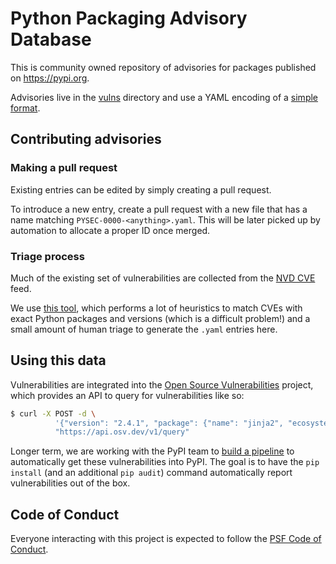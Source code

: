 # Python Packaging Advisory Database

This is community owned repository of advisories for packages published on
https://pypi.org.

Advisories live in the [vulns](vulns/) directory and use a YAML encoding of
a [simple format](https://tinyurl.com/vuln-json).

## Contributing advisories

### Making a pull request
Existing entries can be edited by simply creating a pull request.

To introduce a new entry, create a pull request with a new file that has a name
matching `PYSEC-0000-<anything>.yaml`. This will be later picked up by
automation to allocate a proper ID once merged.

### Triage process
Much of the existing set of vulnerabilities are collected from the
[NVD CVE](https://nvd.nist.gov/vuln/data-feeds) feed.

We use [this tool](https://github.com/google/osv/tree/master/vulnfeeds), which
performs a lot of heuristics to match CVEs with exact Python packages and
versions (which is a difficult problem!) and a small amount of human triage to
generate the `.yaml` entries here.

## Using this data
Vulnerabilities are integrated into the
[Open Source Vulnerabilities](https://osv.dev) project, which provides an API to
query for vulnerabilities like so:

```bash
$ curl -X POST -d \
          '{"version": "2.4.1", "package": {"name": "jinja2", "ecosystem": "PyPI"}}' \
          "https://api.osv.dev/v1/query"
```

Longer term, we are working with the PyPI team to
[build a pipeline](https://github.com/pypa/warehouse/issues/9407) to
automatically get these vulnerabilities into PyPI. The goal is to
have the `pip install` (and an additional `pip audit`) command automatically
report vulnerabilities out of the box.

## Code of Conduct
Everyone interacting with this project is expected to follow the
[PSF Code of Conduct](https://github.com/pypa/.github/blob/main/CODE_OF_CONDUCT.md).
